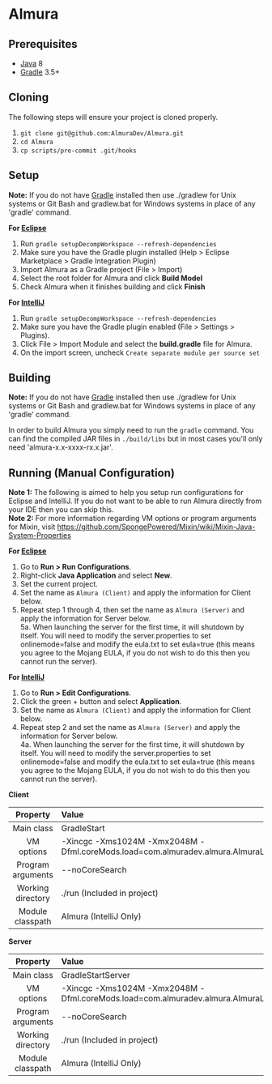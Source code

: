 Almura
=============

## Prerequisites
* [Java] 8
* [Gradle] 3.5+

## Cloning
The following steps will ensure your project is cloned properly.  
1. `git clone git@github.com:AlmuraDev/Almura.git`  
2. `cd Almura`  
3. `cp scripts/pre-commit .git/hooks`

## Setup
__Note:__ If you do not have [Gradle] installed then use ./gradlew for Unix systems or Git Bash and gradlew.bat for Windows systems in place of any 'gradle' command.

__For [Eclipse]__  
  1. Run `gradle setupDecompWorkspace --refresh-dependencies`  
  2. Make sure you have the Gradle plugin installed (Help > Eclipse Marketplace > Gradle Integration Plugin)  
  3. Import Almura as a Gradle project (File > Import)
  4. Select the root folder for Almura and click **Build Model**
  5. Check Almura when it finishes building and click **Finish**

__For [IntelliJ]__  
  1. Run `gradle setupDecompWorkspace --refresh-dependencies`  
  2. Make sure you have the Gradle plugin enabled (File > Settings > Plugins).  
  3. Click File > Import Module and select the **build.gradle** file for Almura.
  4. On the import screen, uncheck `Create separate module per source set`

## Building
__Note:__ If you do not have [Gradle] installed then use ./gradlew for Unix systems or Git Bash and gradlew.bat for Windows systems in place of any 'gradle' command.

In order to build Almura you simply need to run the `gradle` command. You can find the compiled JAR files in `./build/libs` but in most cases you'll only need 'almura-x.x-xxxx-rx.x.jar'.

## Running (Manual Configuration)
__Note 1:__ The following is aimed to help you setup run configurations for Eclipse and IntelliJ. If you do not want to be able to run Almura directly from your IDE then you can skip this.  
__Note 2:__ For more information regarding VM options or program arguments for Mixin, visit https://github.com/SpongePowered/Mixin/wiki/Mixin-Java-System-Properties

__For [Eclipse]__  
  1. Go to **Run > Run Configurations**.  
  2. Right-click **Java Application** and select **New**.  
  3. Set the current project.  
  4. Set the name as `Almura (Client)` and apply the information for Client below.
  5. Repeat step 1 through 4, then set the name as `Almura (Server)` and apply the information for Server below.  
  5a. When launching the server for the first time, it will shutdown by itself. You will need to modify the server.properties to set onlinemode=false and modify the eula.txt to set eula=true (this means you agree to the Mojang EULA, if you do not wish to do this then you cannot run the server).


__For [IntelliJ]__  
  1. Go to **Run > Edit Configurations**.  
  2. Click the green + button and select **Application**.  
  3. Set the name as `Almura (Client)` and apply the information for Client below.  
  4. Repeat step 2 and set the name as `Almura (Server)` and apply the information for Server below.  
  4a. When launching the server for the first time, it will shutdown by itself. You will need to modify the server.properties to set onlinemode=false and modify the eula.txt to set eula=true (this means you agree to the Mojang EULA, if you do not wish to do this then you cannot run the server).

__Client__

|     Property      | Value                                                                                                              |
|:-----------------:|:-------------------------------------------------------------------------------------------------------------------|
|    Main class     | GradleStart                                                                                                        |
|    VM options     | -Xincgc -Xms1024M -Xmx2048M -Dfml.coreMods.load=com.almuradev.almura.AlmuraLoadingPlugin                           |
| Program arguments | --noCoreSearch                                                                                                     |
| Working directory | ./run (Included in project)                                                                                        |
| Module classpath  | Almura (IntelliJ Only)                                                                                             |

__Server__

|     Property      | Value                                                                                                              |
|:-----------------:|:-------------------------------------------------------------------------------------------------------------------|
|    Main class     | GradleStartServer                                                                                                  |
|    VM options     | -Xincgc -Xms1024M -Xmx2048M -Dfml.coreMods.load=com.almuradev.almura.AlmuraLoadingPlugin                           |
| Program arguments | --noCoreSearch                                                                                                     |
| Working directory | ./run (Included in project)                                                                                        |
| Module classpath  | Almura (IntelliJ Only)                                                                                             |


[Eclipse]: http://www.eclipse.org/
[Gradle]: http://www.gradle.org/
[IntelliJ]: http://www.jetbrains.com/idea/
[Java]: http://java.oracle.com/
